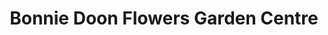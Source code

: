 ---
title: "Bonnie Doon Flowers Garden Centre"
url: /edmonton/bonnie-doon-flowers-garden-centre/
shop: garden centre
---